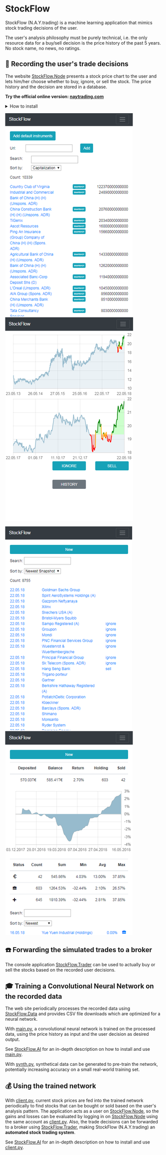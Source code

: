 # StockFlow #
StockFlow (N.A.Y.trading) is a machine learning application that mimics stock trading decisions of the user. 

The user's analysis philosophy must be purely technical, i.e. the only resource data for a buy/sell decision is the price history of the past 5 years. No stock name, no news, no ratings.

## :pencil: Recording the user's trade decisions ##
The website [StockFlow.Node](StockFlow.Node) presents a stock price chart to the user and lets him/her choose whether to buy, ignore, or sell the stock. The price history and the decision are stored in a database. 

**Try the official online version: [naytrading.com](http://naytrading.com)**

<details>
<summary>How to install</summary>

StockFlow.Node needs a stock data provider to work as expected. This repository includes an example plugin in [StockFlow.Node.Providers](StockFlow.Node.Providers) that can be used to quick start the development of such a provider.

```sh
# install tools
root@host:~$ apt-get install sudo
root@host:~$ apt-get install curl
root@host:~$ apt-get install git

# install nodejs
root@host:~$ curl -sL https://deb.nodesource.com/setup_8.x | bash
root@host:~$ apt-get install -y nodejs
root@host:~$ apt-get install -y build-essential
root@host:~$ npm i -g sequelize-cli
root@host:~$ npm i -g node-autostart

# install mysql
root@host:~$ apt-get install mysql-server
root@host:~$ mysql_secure_installation
root@host:~$ mysql -u root -p
[press enter on password prompt]
MariaDB [(none)]> create database stockflow;
MariaDB [(none)]> create user 'stockflow'@'localhost' identified by 'stockflow';
MariaDB [(none)]> grant all on stockflow.* to 'stockflow' identified by 'stockflow';
[Ctrl+C]

# install python 3.x
root@host:~$ apt-get install python3
root@host:~$ apt-get install python3-pip
root@host:~$ pip3 install --upgrade pip
root@host:~$ pip3 install argparse
root@host:~$ pip3 install datetime
root@host:~$ pip3 install noise
root@host:~$ pip3 install numpy

# redirect port 80 to 5000 (or setup a reverse proxy)
root@host:~$ apt-get install iptables-persistent
root@host:~$ iptables -t nat -I PREROUTING -p tcp --dport 80 -j REDIRECT --to-port 5000
root@host:~$ iptables-save > /etc/iptables/rules.v4

# create user
root@host:~$ adduser stockflow
[enter secure password]
[leave details empty]
stockflow@host:~$ su stockflow
stockflow@host:/root$ cd ~

# setup stockflow
stockflow@host:~$ git clone https://github.com/chrwoizi/stockflow.git
stockflow@host:~$ cd stockflow
stockflow@host:~/stockflow$ cd StockFlow.Node
stockflow@host:~/stockflow/StockFlow.Node$ npm install
stockflow@host:~/stockflow/StockFlow.Node$ cd app/config
stockflow@host:~/stockflow/StockFlow.Node/app/config$ cp config.mandatory.json config.json
stockflow@host:~/stockflow/StockFlow.Node/app/config$ cp database.mandatory.json database.json
stockflow@host:~/stockflow/StockFlow.Node/app/config$ vi config.json
[set production.export_token to a secret value of your choice]
[set production.import_token to a secret value of your choice]
[set production.admin_user to your email address]
[set production.proxy if you access the web through a proxy]
[set python to your python executable, e.g. python3]
[add your custom stock data provider envconfig to the include array, e.g. "../../../StockFlow.Node.Providers/config/envconfig"]
:wq
stockflow@host:~/stockflow/StockFlow.Node/app/config$ cd ../..
stockflow@host:~/stockflow/StockFlow.Node$ chmod +x dbmigrate.sh
stockflow@host:~/stockflow/StockFlow.Node$ chmod +x production.sh
stockflow@host:~/stockflow/StockFlow.Node$ chmod +x upgrade_production.sh
stockflow@host:~/stockflow/StockFlow.Node$ ./dbmigrate.sh

# run stockflow
stockflow@host:~/stockflow/StockFlow.Node$ autostart enable -n "stockflow" -p "/home/stockflow/stockflow/StockFlow.Node" -c "./production.sh"
stockflow@host:~/stockflow/StockFlow.Node$ ./production.sh &
```
</details><p></p>

![list of stocks](Documentation/StockFlow.Web.instruments.png "list of stocks") ![a new price history snapshot of a previously bought stock with trade decision buttons](Documentation/StockFlow.Web.snapshot.png "a new price history snapshot of a previously bought stock with trade decision buttons")

![list of price history snapshots](Documentation/StockFlow.Web.snapshots.png "list of price history snapshots") ![statistics about gains and losses over the recorded trade decisions](Documentation/StockFlow.Web.stats.png "statistics about gains and losses over the recorded trade decisions")

## :telephone: Forwarding the simulated trades to a broker ##

The console application [StockFlow.Trader](StockFlow.Trader) can be used to actually buy or sell the stocks based on the recorded user decisions.

## :mortar_board: Training a Convolutional Neural Network on the recorded data ##

The web site periodically processes the recorded data using [StockFlow.Data](StockFlow.Data) and provides CSV file downloads which are optimized for a neural network.

With [main.py](StockFlow.AI/main.py), a convolutional neural network is trained on the processed data, using the price history as input and the user decision as desired output. 

See [StockFlow.AI](StockFlow.AI) for an in-depth description on how to install and use [main.py](StockFlow.AI/main.py).

With [synth.py](StockFlow.AI/synth.py), synthetical data can be generated to pre-train the network, potentially increasing accuracy on a small real-world training set.

## :moneybag: Using the trained network ##

With [client.py](StockFlow.AI/client.py), current stock prices are fed into the trained network periodically to find stocks that can be bought or sold based on the user's analysis pattern. The application acts as a user on [StockFlow.Node](StockFlow.Node), so the gains and losses can be evaluated by logging in on [StockFlow.Node](StockFlow.Node) using the same account as [client.py](StockFlow.AI/client.py). Also, the trade decisions can be forwarded to a broker using [StockFlow.Trader](StockFlow.Trader), making StockFlow (N.A.Y.trading) an **automated stock trading system**. 

See [StockFlow.AI](StockFlow.AI) for an in-depth description on how to install and use [client.py](StockFlow.AI/client.py).
